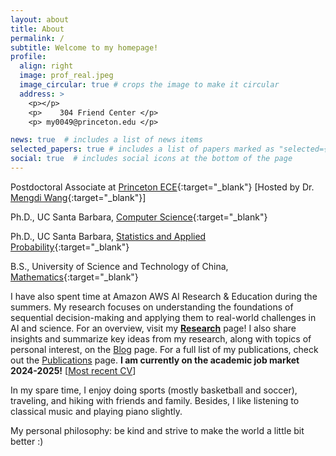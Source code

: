 ```yaml
---
layout: about
title: About
permalink: /
subtitle: Welcome to my homepage!
profile:
  align: right
  image: prof_real.jpeg
  image_circular: true # crops the image to make it circular
  address: >
    <p></p>
    <p>    304 Friend Center </p>
    <p> my0049@princeton.edu </p>

news: true  # includes a list of news items
selected_papers: true # includes a list of papers marked as "selected={true}"
social: true  # includes social icons at the bottom of the page
---
```


Postdoctoral Associate at [Princeton ECE](https://ece.princeton.edu){:target="\_blank"} [Hosted by Dr. [Mengdi Wang](https://mwang.princeton.edu){:target="\_blank"}]

Ph.D., UC Santa Barbara, [Computer Science](https://www.cs.ucsb.edu/){:target="\_blank"} 

Ph.D., UC Santa Barbara, [Statistics and Applied Probability](https://www.pstat.ucsb.edu/){:target="\_blank"}

B.S., University of Science and Technology of China, [Mathematics](http://math.ustc.edu.cn/ENGLISH/list.htm){:target="\_blank"}





<!-- Prior to my graduate study, I got my B.S. from [Applied Math at 
University of Science and Technology of China (USTC)](http://math.ustc.edu.cn/ENGLISH/list.htm){:target="\_blank"}. 

 -->
<!---
I am fond of the broad area of machine learning, e.g. reinforcement learning, large scale optimization and statistics. My current research primarily focuses on building statistical foundations for offline reinforcement learning. I enjoy understanding the theoretical ground of different algorithms that are of practical importance. Recently, I start to think about how to appropriately apply deep models to make RL practical. I am on the job market.



I am fond of the broad area of machine learning, e.g. reinforcement learning, large scale optimization and statistics. My current research primarily focuses on building statistical foundations for offline reinforcement learning. I enjoy understanding the theoretical ground of different algorithms that are of practical importance. Recently, I start to think about how to appropriately apply deep models to make RL practical. **I am on the academic job market 24-25**.


I also share my thoughts and summarize the ideas of my research and some topics I am interested in the `Blog` page. For the list of my papers, go to [Publications](/publications) page.
-->
I have also spent time at Amazon AWS AI Research & Education during the summers.
My research focuses on understanding the foundations of sequential decision-making and applying them to real-world challenges in AI and science. For an overview, visit my **[Research](/research)** page! I also share insights and summarize key ideas from my research, along with topics of personal interest, on the [Blog](/blog) page. For a full list of my publications, check out the [Publications](/publications) page. **I am currently on the academic job market 2024-2025!** [<a href="/assets/pdf/CV.pdf" target="_blank">Most recent CV</a>]

 
In my spare time, I enjoy doing sports (mostly basketball and soccer), traveling, and hiking with friends and family. Besides, I like listening to classical music and playing piano slightly. 

My personal philosophy: be kind and strive to make the world a little bit better :)







